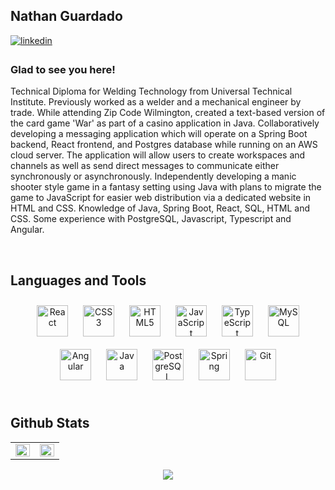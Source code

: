 ## Nathan Guardado  
  

<a href="https://linkedin.com/in/nathan-guardado/" target="_blank">
<img src=https://img.shields.io/badge/linkedin-%231E77B5.svg?&style=for-the-badge&logo=linkedin&logoColor=white alt=linkedin style="margin-bottom: 5px;" />
</a>
 
  



### Glad to see you here!  
Technical Diploma for Welding Technology from Universal Technical Institute. Previously worked as a welder and a mechanical engineer by trade. While attending Zip Code Wilmington, created a text-based version of the card game 'War' as part of a casino application in Java. Collaboratively developing a messaging application which will operate on a Spring Boot backend, React frontend, and Postgres database while running on an AWS cloud server. The application will allow users to create workspaces and channels as well as send direct messages to communicate either synchronously or asynchronously.  Independently developing a manic shooter style game in a fantasy setting using Java with plans to migrate the game to JavaScript for easier web distribution via a dedicated website in HTML and CSS. Knowledge of Java, Spring Boot, React, SQL, HTML and CSS. Some experience with PostgreSQL, Javascript, Typescript and Angular.   
  

<br/>


## Languages and Tools  
<div align="center">  
<img style="margin: 10px" src="https://profilinator.rishav.dev/skills-assets/react-original-wordmark.svg" alt="React" height="50" />
<img style="margin: 10px" src="https://profilinator.rishav.dev/skills-assets/css3-original-wordmark.svg" alt="CSS3" height="50" />
<img style="margin: 10px" src="https://profilinator.rishav.dev/skills-assets/html5-original-wordmark.svg" alt="HTML5" height="50" />
<img style="margin: 10px" src="https://profilinator.rishav.dev/skills-assets/javascript-original.svg" alt="JavaScript" height="50" />
<img style="margin: 10px" src="https://profilinator.rishav.dev/skills-assets/typescript-original.svg" alt="TypeScript" height="50" />
<img style="margin: 10px" src="https://profilinator.rishav.dev/skills-assets/mysql-original-wordmark.svg" alt="MySQL" height="50" />
<img style="margin: 10px" src="https://profilinator.rishav.dev/skills-assets/angularjs-original.svg" alt="Angular" height="50" />
<img style="margin: 10px" src="https://profilinator.rishav.dev/skills-assets/java-original-wordmark.svg" alt="Java" height="50" />
<img style="margin: 10px" src="https://profilinator.rishav.dev/skills-assets/postgresql-original-wordmark.svg" alt="PostgreSQL" height="50" />
<img style="margin: 10px" src="https://dz2cdn1.dzone.com/storage/temp/12434118-spring-boot-logo.png" alt="Spring" height="50" />
<img style="margin: 10px" src="https://profilinator.rishav.dev/skills-assets/git-scm-icon.svg" alt="Git" height="50" />
</div>  

<br/>  


## Github Stats  
<table><tr><td valign="top" width="50%">

<img src="https://github-readme-stats.vercel.app/api?username=NathanG741&show_icons=true&count_private=true&hide_border=true" align="left" style="width: 100%" />

</td><td valign="top" width="50%">

<img src="https://github-readme-stats.vercel.app/api/top-langs/?username=NathanG741&count_private=true&layout=donut" style="width: 100%; height: auto;" />

</td></tr></table>  


<div align="center">
<img src="https://komarev.com/ghpvc/?username=NathanG741&&style=flat-square" align="center" />
</div>  

<br />
